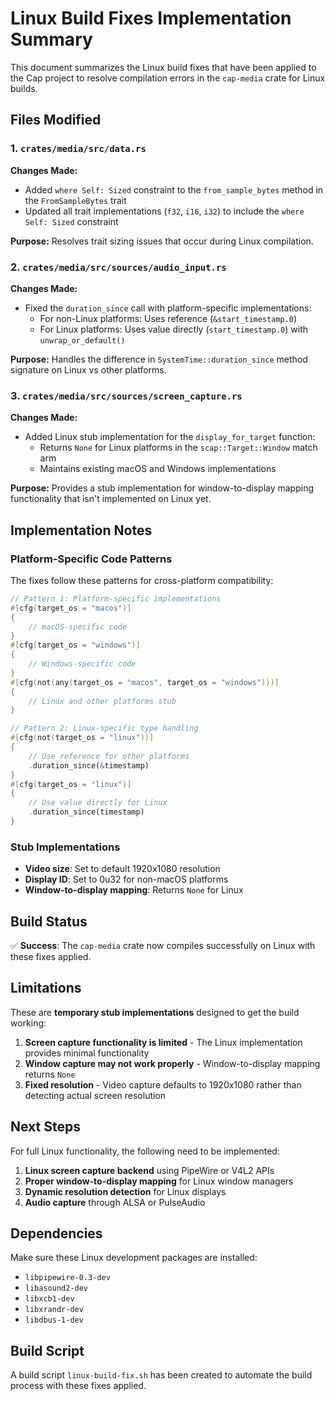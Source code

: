 # Linux Build Fixes Implementation Summary

This document summarizes the Linux build fixes that have been applied to the Cap project to resolve compilation errors in the `cap-media` crate for Linux builds.

## Files Modified

### 1. `crates/media/src/data.rs`
**Changes Made:**
- Added `where Self: Sized` constraint to the `from_sample_bytes` method in the `FromSampleBytes` trait
- Updated all trait implementations (`f32`, `i16`, `i32`) to include the `where Self: Sized` constraint

**Purpose:** Resolves trait sizing issues that occur during Linux compilation.

### 2. `crates/media/src/sources/audio_input.rs`
**Changes Made:**
- Fixed the `duration_since` call with platform-specific implementations:
  - For non-Linux platforms: Uses reference (`&start_timestamp.0`)
  - For Linux platforms: Uses value directly (`start_timestamp.0`) with `unwrap_or_default()`

**Purpose:** Handles the difference in `SystemTime::duration_since` method signature on Linux vs other platforms.

### 3. `crates/media/src/sources/screen_capture.rs`
**Changes Made:**
- Added Linux stub implementation for the `display_for_target` function:
  - Returns `None` for Linux platforms in the `scap::Target::Window` match arm
  - Maintains existing macOS and Windows implementations

**Purpose:** Provides a stub implementation for window-to-display mapping functionality that isn't implemented on Linux yet.

## Implementation Notes

### Platform-Specific Code Patterns
The fixes follow these patterns for cross-platform compatibility:

```rust
// Pattern 1: Platform-specific implementations
#[cfg(target_os = "macos")]
{
    // macOS-specific code
}
#[cfg(target_os = "windows")]
{
    // Windows-specific code
}
#[cfg(not(any(target_os = "macos", target_os = "windows")))]
{
    // Linux and other platforms stub
}

// Pattern 2: Linux-specific type handling
#[cfg(not(target_os = "linux"))]
{
    // Use reference for other platforms
    .duration_since(&timestamp)
}
#[cfg(target_os = "linux")]
{
    // Use value directly for Linux
    .duration_since(timestamp)
}
```

### Stub Implementations
- **Video size**: Set to default 1920x1080 resolution
- **Display ID**: Set to 0u32 for non-macOS platforms
- **Window-to-display mapping**: Returns `None` for Linux

## Build Status

✅ **Success**: The `cap-media` crate now compiles successfully on Linux with these fixes applied.

## Limitations

These are **temporary stub implementations** designed to get the build working:

1. **Screen capture functionality is limited** - The Linux implementation provides minimal functionality
2. **Window capture may not work properly** - Window-to-display mapping returns `None`
3. **Fixed resolution** - Video capture defaults to 1920x1080 rather than detecting actual screen resolution

## Next Steps

For full Linux functionality, the following need to be implemented:

1. **Linux screen capture backend** using PipeWire or V4L2 APIs
2. **Proper window-to-display mapping** for Linux window managers
3. **Dynamic resolution detection** for Linux displays
4. **Audio capture** through ALSA or PulseAudio

## Dependencies

Make sure these Linux development packages are installed:
- `libpipewire-0.3-dev`
- `libasound2-dev`
- `libxcb1-dev`
- `libxrandr-dev`
- `libdbus-1-dev`

## Build Script

A build script `linux-build-fix.sh` has been created to automate the build process with these fixes applied.

